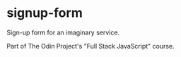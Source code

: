 # signup-form
Sign-up form for an imaginary service. 

Part of The Odin Project's "Full Stack JavaScript" course.
